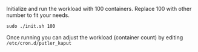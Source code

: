 Initialize and run the workload with 100 containers. Replace 100 with other number to fit your needs. 
```shell
sudo ./init.sh 100
```

Once running you can adjust the workload (container count) by editing `/etc/cron.d/putler_kaput`

